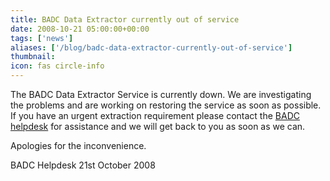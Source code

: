 ```yaml
---
title: BADC Data Extractor currently out of service
date: 2008-10-21 05:00:00+00:00
tags: ['news']
aliases: ['/blog/badc-data-extractor-currently-out-of-service']
thumbnail: 
icon: fas circle-info
---
```



The BADC Data Extractor Service is currently down. We are investigating the problems and are working on restoring the service as soon as possible. If you have an urgent extraction requirement please contact the [BADC helpdesk](mailto:badc@rl.ac.uk) for assistance and we will get back to you as soon as we can.

Apologies for the inconvenience.



BADC Helpdesk
21st October 2008



